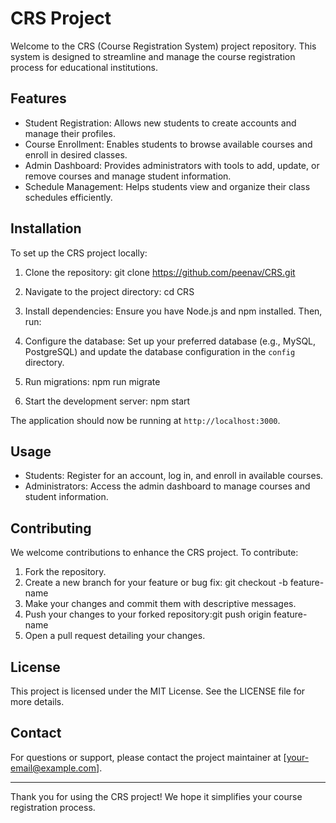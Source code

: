 CRS Project
===========

Welcome to the CRS (Course Registration System) project repository. This system is designed to streamline and manage the course registration process for educational institutions.

Features
--------
- Student Registration: Allows new students to create accounts and manage their profiles.
- Course Enrollment: Enables students to browse available courses and enroll in desired classes.
- Admin Dashboard: Provides administrators with tools to add, update, or remove courses and manage student information.
- Schedule Management: Helps students view and organize their class schedules efficiently.

Installation
------------
To set up the CRS project locally:

1. Clone the repository: git clone https://github.com/peenav/CRS.git

2. Navigate to the project directory: cd CRS 

3. Install dependencies:
Ensure you have Node.js and npm installed. Then, run:

4. Configure the database:
Set up your preferred database (e.g., MySQL, PostgreSQL) and update the database configuration in the `config` directory.

5. Run migrations: npm run migrate
 
6. Start the development server: npm start



The application should now be running at `http://localhost:3000`.

Usage
-----
- Students: Register for an account, log in, and enroll in available courses.
- Administrators: Access the admin dashboard to manage courses and student information.

Contributing
------------
We welcome contributions to enhance the CRS project. To contribute:

1. Fork the repository.
2. Create a new branch for your feature or bug fix: git checkout -b feature-name
3. Make your changes and commit them with descriptive messages.
4. Push your changes to your forked repository:git push origin feature-name
5. Open a pull request detailing your changes.

License
-------
This project is licensed under the MIT License. See the LICENSE file for more details.

Contact
-------
For questions or support, please contact the project maintainer at [your-email@example.com].

---

Thank you for using the CRS project! We hope it simplifies your course registration process.
